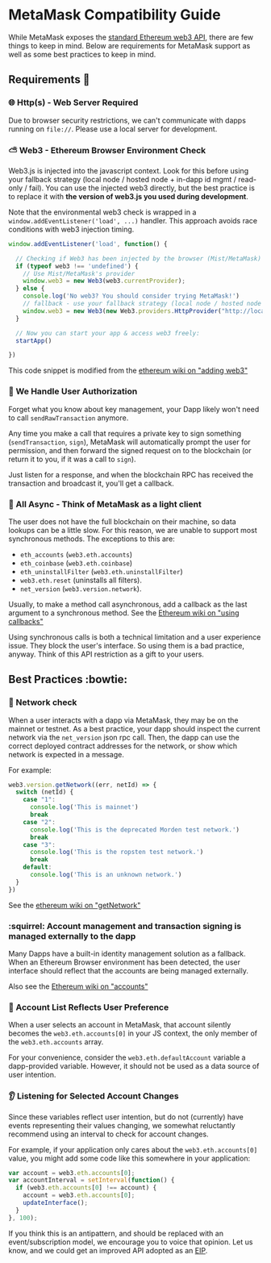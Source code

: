 # MetaMask Compatibility Guide 

While MetaMask exposes the [standard Ethereum web3 API](https://github.com/ethereum/wiki/wiki/JavaScript-API), there are few things to keep in mind. Below are requirements for MetaMask support as well as some best practices to keep in mind.

## Requirements :nut_and_bolt:

### :globe_with_meridians: Http(s) - Web Server Required

Due to browser security restrictions, we can't communicate with dapps running on `file://`. Please use a local server for development.

### :partly_sunny: Web3 - Ethereum Browser Environment Check

Web3.js is injected into the javascript context.
Look for this before using your fallback strategy (local node / hosted node + in-dapp id mgmt / read-only / fail).
You can use the injected web3 directly, but the best practice is to replace it with **the version of web3.js you used during development**.

Note that the environmental web3 check is wrapped in a `window.addEventListener('load', ...)` handler. This approach avoids race conditions with web3 injection timing.

```js
window.addEventListener('load', function() {

  // Checking if Web3 has been injected by the browser (Mist/MetaMask)
  if (typeof web3 !== 'undefined') {
    // Use Mist/MetaMask's provider
    window.web3 = new Web3(web3.currentProvider);
  } else {
    console.log('No web3? You should consider trying MetaMask!')
    // fallback - use your fallback strategy (local node / hosted node + in-dapp id mgmt / fail)
    window.web3 = new Web3(new Web3.providers.HttpProvider("http://localhost:8545"));
  }

  // Now you can start your app & access web3 freely:
  startApp()

})
```
This code snippet is modified from the [ethereum wiki on "adding web3"](https://github.com/ethereum/wiki/wiki/JavaScript-API#adding-web3)

### :dancers: We Handle User Authorization

Forget what you know about key management, your Dapp likely won't need to call `sendRawTransaction` anymore.

Any time you make a call that requires a private key to sign something (`sendTransaction`, `sign`), MetaMask will automatically prompt the user for permission, and then forward the signed request on to the blockchain (or return it to you, if it was a call to `sign`).

Just listen for a response, and when the blockchain RPC has received the transaction and broadcast it, you'll get a callback.

### :dizzy: All Async - Think of MetaMask as a light client

The user does not have the full blockchain on their machine, so data lookups can be a little slow.
For this reason, we are unable to support most synchronous methods. The exceptions to this are:
* `eth_accounts` (`web3.eth.accounts`)
* `eth_coinbase` (`web3.eth.coinbase`)
* `eth_uninstallFilter` (`web3.eth.uninstallFilter`)
* `web3.eth.reset` (uninstalls all filters).
* `net_version` (`web3.version.network`).

Usually, to make a method call asynchronous, add a callback as the last argument to a synchronous method. See the [Ethereum wiki on "using callbacks"](https://github.com/ethereum/wiki/wiki/JavaScript-API#using-callbacks)

Using synchronous calls is both a technical limitation and a user experience issue. They block the user's interface. So using them is a bad practice, anyway. Think of this API restriction as a gift to your users.

## Best Practices :bowtie: 

### :construction_worker: Network check

When a user interacts with a dapp via MetaMask, they may be on the mainnet or testnet. As a best practice, your dapp should inspect the current network via the `net_version` json rpc call. Then, the dapp can use the correct deployed contract addresses for the network, or show which network is expected in a message.

For example:
```javascript
web3.version.getNetwork((err, netId) => {
  switch (netId) {
    case "1":
      console.log('This is mainnet')
      break
    case "2":
      console.log('This is the deprecated Morden test network.')
      break
    case "3":
      console.log('This is the ropsten test network.')
      break
    default:
      console.log('This is an unknown network.')
  }
})
```

See the [ethereum wiki on "getNetwork" ](https://github.com/ethereum/wiki/wiki/JavaScript-API#web3versionnetwork)

### :squirrel: Account management and transaction signing is managed externally to the dapp

Many Dapps have a built-in identity management solution as a fallback.
When an Ethereum Browser environment has been detected, the user interface should reflect that the accounts are being managed externally.

Also see the [Ethereum wiki on "accounts"](https://github.com/ethereum/wiki/wiki/JavaScript-API#web3ethaccounts)

### :raising_hand: Account List Reflects User Preference

When a user selects an account in MetaMask, that account silently becomes the `web3.eth.accounts[0]` in your JS context, the only member of the `web3.eth.accounts` array.

For your convenience, consider the `web3.eth.defaultAccount` variable a dapp-provided variable. However, it should not be used as a data source of user intention.

### :ear: Listening for Selected Account Changes

Since these variables reflect user intention, but do not (currently) have events representing their values changing, we somewhat reluctantly recommend using an interval to check for account changes.

For example, if your application only cares about the `web3.eth.accounts[0]` value, you might add some code like this somewhere in your application:
```javascript
var account = web3.eth.accounts[0];
var accountInterval = setInterval(function() {
  if (web3.eth.accounts[0] !== account) {
    account = web3.eth.accounts[0];
    updateInterface();
  }
}, 100);
```
If you think this is an antipattern, and should be replaced with an event/subscription model, we encourage you to voice that opinion. Let us know, and we could get an improved API adopted as an [EIP](https://github.com/ethereum/EIPs).

